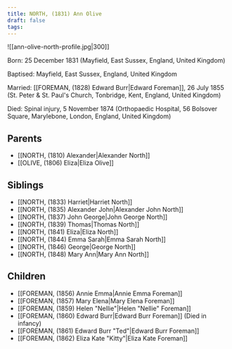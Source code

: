 ```yaml
---
title: NORTH, (1831) Ann Olive
draft: false
tags:
---
```

![[ann-olive-north-profile.jpg|300]]

Born: 25 December 1831 (Mayfield, East Sussex, England, United Kingdom)

Baptised: Mayfield, East Sussex, England, United Kingdom

Married: [[FOREMAN, (1828) Edward Burr|Edward Foreman]], 26 July 1855 (St. Peter & St. Paul's Church, Tonbridge, Kent, England, United Kingdom)

Died: Spinal injury, 5 November 1874 (Orthopaedic Hospital, 56 Bolsover Square, Marylebone, London, England, United Kingdom)

## Parents
- [[NORTH, (1810) Alexander|Alexander North]]
- [[OLIVE, (1806) Eliza|Eliza Olive]]

## Siblings
- [[NORTH, (1833) Harriet|Harriet North]]
- [[NORTH, (1835) Alexander John|Alexander John North]]
- [[NORTH, (1837) John George|John George North]]
- [[NORTH, (1839) Thomas|Thomas North]]
- [[NORTH, (1841) Eliza|Eliza North]]
- [[NORTH, (1844) Emma Sarah|Emma Sarah North]]
- [[NORTH, (1846) George|George North]]
- [[NORTH, (1848) Mary Ann|Mary Ann North]]

## Children
- [[FOREMAN, (1856) Annie Emma|Annie Emma Foreman]]
- [[FOREMAN, (1857) Mary Elena|Mary Elena Foreman]]
- [[FOREMAN, (1859) Helen "Nellie"|Helen "Nellie" Foreman]]
- [[FOREMAN, (1860) Edward Burr|Edward Burr Foreman]] (Died in infancy)
- [[FOREMAN, (1861) Edward Burr "Ted"|Edward Burr Foreman]]
- [[FOREMAN, (1862) Eliza Kate "Kitty"|Eliza Kate Foreman]]